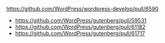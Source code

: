 https://github.com/WordPress/wordpress-develop/pull/6590

* https://github.com/WordPress/gutenberg/pull/59531
* https://github.com/WordPress/gutenberg/pull/61182
* https://github.com/WordPress/gutenberg/pull/61717
